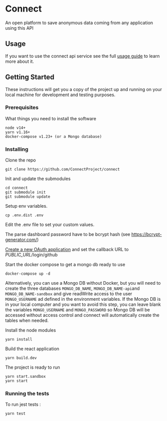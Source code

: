 # Connect

An open platform to save anonymous data coming from any application using this API

## Usage

If you want to use the connect api service see the full [usage guide](./docs/usage.md) to learn more about it.

## Getting Started

These instructions will get you a copy of the project up and running on your local machine for development and testing purposes.

### Prerequisites

What things you need to install the software

```
node v14+
yarn v1.16+
docker-compose v1.23+ (or a Mongo database)
```

### Installing

Clone the repo

```
git clone https://github.com/ConnectProject/connect
```

Init and update the submodules

```
cd connect
git submodule init
git submodule update
```

Setup env variables.

```
cp .env.dist .env
```

Edit the .env file to set your custom values.

The parse dashboard password have to be bcrypt hash (see https://bcrypt-generator.com/)

[Create a new OAuth application](https://github.com/settings/applications/new) and set the callback URL to _PUBLIC_URL_/login/github

Start the docker compose to get a mongo db ready to use

```
docker-compose up -d
```

Alternatively, you can use a Mongo DB without Docker, but you will need to create the three databases `MONGO_DB_NAME`, `MONGO_DB_NAME-api`and `MONGO_DB_NAME-sandbox` and give readWrite access to the user `MONGO_USERNAME` ad defined in the environment variables. If the Mongo DB is in your local computer and you want to avoid this step, you can leave blank the variables `MONGO_USERNAME` and `MONGO_PASSWORD` so Mongo DB will be accessed without access control and connect will automatically create the tables when needed.

Install the node modules

```
yarn install
```

Build the react application

```
yarn build.dev
```

The project is ready to run

```
yarn start.sandbox
yarn start
```

### Running the tests

To run jest tests :

```
yarn test
```
